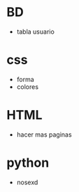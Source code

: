 # BD
- tabla usuario
# css
- forma
- colores
# HTML
- hacer mas paginas
# python
- nosexd














